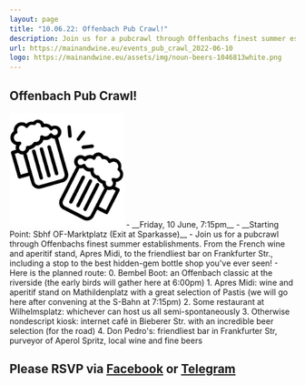 ```yaml
---
layout: page
title: "10.06.22: Offenbach Pub Crawl!"
description: Join us for a pubcrawl through Offenbachs finest summer establishments. From the French wine and aperitif stand, Apres Midi, to the friendliest bar on Frankfurter Str., including a stop to the best hidden-gem bottle shop you've ever seen!
url: https://mainandwine.eu/events_pub_crawl_2022-06-10
logo: https://mainandwine.eu/assets/img/noun-beers-1046813white.png
---
```


## Offenbach Pub Crawl!  
<img src="/assets/img/noun-beers-1046813.png" alt="beer" width="40%">  
- __Friday, 10 June, 7:15pm__
- __Starting Point: Sbhf OF-Marktplatz (Exit at Sparkasse)__  
- Join us for a pubcrawl through Offenbachs finest summer establishments. From the French wine and aperitif stand, Apres Midi, to the friendliest bar on Frankfurter Str., including a stop to the best hidden-gem bottle shop you've ever seen!
- Here is the planned route:
  0. Bembel Boot: an Offenbach classic at the riverside (the early birds will gather here at 6:00pm)
  1. Apres Midi: wine and aperitif stand on Mathildenplatz with a great selection of Pastis (we will go here after convening at the S-Bahn at 7:15pm)
  2. Some restaurant at Wilhelmsplatz: whichever can host us all semi-spontaneously
  3. Otherwise nondescript kiosk: internet café in Bieberer Str. with an incredible beer selection (for the road)
  4. Don Pedro's: friendliest bar in Frankfurter Str, purveyor of Aperol Spritz, local wine and fine beers
   
## Please RSVP via [Facebook](https://www.facebook.com/groups/offenbachenglishspeakers/) or [Telegram](https://t.me/mainandwine)

